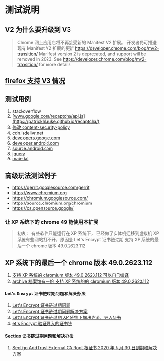 # 测试说明

## V2 为什么要升级到 V3 

> Chrome 网上应用店将不再接受新的 Manifest V2 扩展。 开发者仍可推送现有 Manifest V2 扩展的更新
> https://developer.chrome.com/blog/mv2-transition/
> Manifest version 2 is deprecated, and support will be removed in 2023. See https://developer.chrome.com/blog/mv2-transition/ for more details.

## [firefox 支持 V3 情况](https://www.mozilla.org/en-US/firefox/109.0/releasenotes/)

## 测试用例

1. [stackoverflow](https://stackoverflow.com/tags/socat/hot?filter=all)
1. [www.google.com/recaptcha/api.js](https://patrickhlauke.github.io/recaptcha/)
1. [修改 content-security-policy ](https://pub.dev/)
1. [cdn.jsdelivr.net](https://cdn.jsdelivr.net/npm/jquery@3/dist/jquery.min.js)
1. [developers.google.com](https://developers.google.com/)
1. [developer.android.com](https://developer.android.com/?hl=zh-cn)
1. [source.android.com](https://source.android.com)
1. [jquery](https://releases.jquery.com/)
1. [material](https://m3.material.io/)

## 高级玩法测试例子

- https://gerrit.googlesource.com/gerrit
- https://www.chromium.org
- https://chromium.googlesource.com/
- https://source.chromium.org/chromium
- https://cs.opensource.google/

### 让 XP 系统下的 chrome 49 能使用本扩展

> 初衷： 有些软件只能运行在 XP 系统下， 已经做了实体机迁移到虚拟机
> XP 系统有些网站打不开，原因是 Let's Encrypt 证书链过期
> 支持 XP 系统的最后一个 chrome 版本 49.0.2623.112

## XP 系统下的最后一个 chrome 版本 49.0.2623.112

1. [支持 XP 系统的 chromium 版本 49.0.2623.112 可以自己编译](https://chromium.googlesource.com/chromium/src/+/49.0.2623.112)
1. [archive 档案馆有一份 支持 XP 系统的的 chromium 版本 49.0.2623.112 ](https://archive.org/download/49.0.2623.112ChromeInstaller)

#### Let's Encrypt 证书链过期问题和解决办法

1. [Let's Encrypt 证书链过期问题](https://letsencrypt.org/zh-cn/docs/dst-root-ca-x3-expiration-september-2021/)
1. [Let's Encrypt 证书链过期问题解决方案](https://docs.certifytheweb.com/docs/kb/kb-202109-letsencrypt/)
1. [Let's Encrypt 证书链过期 XP 系统下解决办法，导入证书](http://x1.i.lencr.org/)
1. [et's Encrypt 验证导入的证书链](https://valid-isrgrootx1.letsencrypt.org/)

#### Sectigo 证书链过期问题和解决办法

1. [Sectigo AddTrust External CA Root 根证书 2020 年 5 月 30 日到期和解决方案](https://billing.yahuhost.com/announcements/196/Sectigo-AddTrust-External-CA-Root-%E6%A0%B9%E8%AF%81%E4%B9%A62020%E5%B9%B45%E6%9C%8830%E6%97%A5%E5%88%B0%E6%9C%9F.html)

